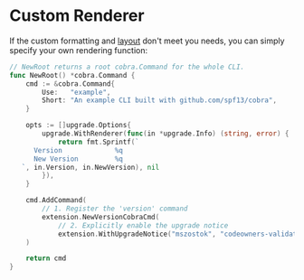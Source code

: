 # Custom Renderer

If the custom formatting and [layout](./layout.md) don't meet you needs, you can simply specify your own rendering function:

```go linenums="1" hl_lines="19-22"
// NewRoot returns a root cobra.Command for the whole CLI.
func NewRoot() *cobra.Command {
	cmd := &cobra.Command{
		Use:   "example",
		Short: "An example CLI built with github.com/spf13/cobra",
	}

	opts := []upgrade.Options{
		upgrade.WithRenderer(func(in *upgrade.Info) (string, error) {
			return fmt.Sprintf(`
      Version             %q
      New Version         %q
   `, in.Version, in.NewVersion), nil
		}),
	}

	cmd.AddCommand(
		// 1. Register the 'version' command
		extension.NewVersionCobraCmd(
			// 2. Explicitly enable the upgrade notice
			extension.WithUpgradeNotice("mszostok", "codeowners-validator", opts...)),
	)

	return cmd
}
```
